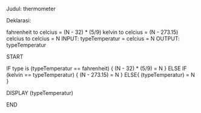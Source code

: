 Judul: thermometer

Deklarasi:

fahrenheit to celcius = (N - 32) * (5/9)
kelvin to celcius = (N - 273.15)
celcius to celcius = N
INPUT: typeTemperatur = celcius = N OUTPUT: typeTemperatur

START

IF type is (typeTemperatur == fahrenheit) { (N - 32) * (5/9) = N } ELSE IF (kelvin == typeTemperatur) { (N - 273.15) = N } ELSE{ (typeTemperatur) = N }

DISPLAY (typeTemperatur)

END